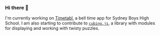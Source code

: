 ### Hi there 👋

I'm currently working on [Timetabl](https://github.com/debater-coder/timetabl-app), a bell time app for Sydney Boys High School. I am also starting to contribute to [`cubing.js`](https://github.com/cubing/cubing.js), a library with modules for displaying and working with twisty puzzles.
